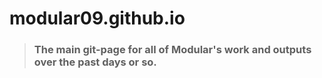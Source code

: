 # modular09.github.io
> ### The main git-page for all of Modular's work and outputs over the past days or so.
